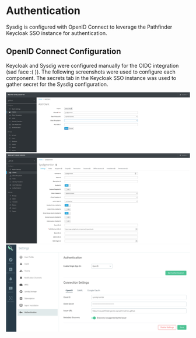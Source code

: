 # Authentication
Sysdig is configured with OpenID Connect to leverage the Pathfinder Keycloak SSO instance for authentication. 

## OpenID Connect Configuration
Keycloak and Sysdig were configured manually for the OIDC integration (sad face :( )). The following screenshots were used to configure each component. The secrets tab in the Keycloak SSO instance was used to gather secret for the Sysdig configuration. 

![](assets/sysdig_oidc_kcsso_01.png)
![](assets/sysdig_oidc_kcsso_02.png)
![](assets/sysdig_oidc_sysdig_01.png)